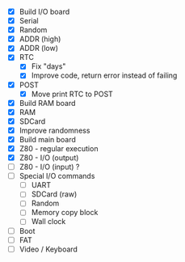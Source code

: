 - [X] Build I/O board
- [X] Serial
- [X] Random
- [X] ADDR (high)
- [X] ADDR (low)
- [X] RTC
  - [X] Fix "days"
  - [X] Improve code, return error instead of failing
- [X] POST
  - [X] Move print RTC to POST
- [X] Build RAM board
- [X] RAM
- [X] SDCard
- [X] Improve randomness
- [X] Build main board
- [X] Z80 - regular execution
- [X] Z80 - I/O (output)
- [ ] Z80 - I/O (input) ?
- [ ] Special I/O commands
  - [ ] UART
  - [ ] SDCard (raw)
  - [ ] Random
  - [ ] Memory copy block
  - [ ] Wall clock
- [ ] Boot
- [ ] FAT
- [ ] Video / Keyboard

